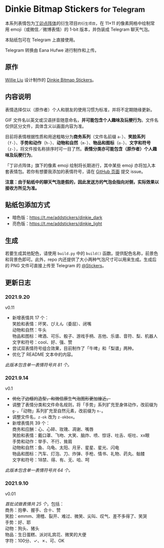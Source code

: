 # Dinkie Bitmap Stickers <small>for Telegram</small>

本系列表情包为[丁卯点阵体](https://atelier-anchor.com/typefaces/dinkie-bitmap/)的衍生项目<small>的衍生项目</small>，在 11×11 的像素网格中绘制常用 emoji（或微信／微博表情）的 1-bit 版本，并伪装成 Telegram 聊天气泡。

本贴纸包可在 Telegram 上直接使用。

Telegram 转换由 Eana Hufwe 进行制作和上传。

## 原作

[Willie Liu](https://github.com/willie4624) 设计制作的 [Dinkie Bitmap Stickers](https://github.com/willie4624/dinkiebitmapstickers)。

## 内容说明

表情选择仅以（原作者）个人和朋友的使用习惯为标准，并将不定期随缘更新。

GIF 文件名以英文或汉语拼音随意命名，**并可能包含个人趣味及玩梗行为**。文件名仅供区分文件，具体含义以画面内容为准。

目前将表情根据性质和用途粗略分为**商务系列**（文件名前缀 `a-`）、**笑脸系列**（`f-`）、**手势和动作**（`h-`）、**动物和自然**（`m-`）、**物品和图标**（`o-`）、**文字和符号**（`z-`），将文件按名称排序时可一目了然。**表情分类亦可能包含（原作者）个人趣味及玩梗行为**。

「丁卯点阵体」旗下的像素 emoji 绘制将长期进行，其中某些 emoji 亦将加入本套表情包。若你有想要我添加的表情符号，请在 [GitHub 页面](https://github.com/willie4624/dinkiebitmapstickers/) 提交 issue。


**注意：由于贴纸中的聊天气泡是假的，因此发送方的气泡会指向对侧，实际效果以接收方所见为准。**

## 贴纸包添加方式

* 暗色版：https://t.me/addstickers/dinkie_dark
* 亮色版：https://t.me/addstickers/dinkie_light

## 生成
若要生成其他配色，请使用 `build.py` 中的 `build()` 函数。提供配色名称，前景色和背景色即可。此外，repo 内还提供了大小两种气泡尺寸可以用来生成。生成后的 PNG 文件可直接上传至 Telegram 的 [@Stickers](https://t.me/stickers)。

## 更新日志

### 2021.9.20
v0.11

* 新增表情共 17 个：  
笑脸和表情：坏笑、ぴえん（委屈）、闭嘴  
动物和自然：牛头  
物品和图标：啤酒、可乐、骰子、游戏手柄、吉他、乐谱、音符、梨、机器人  
文字和符号：cool、好、强、赞  
* 尝试双表情符号组合效果，目前制作了「牛啤」和「梨谱」两种。
* 优化了 README 文本中的内容。

_此版本包含单一表情符号共 81 个。_

### 2021.9.14
v0.1
* ~~优化了边框的造型，和微信原生气泡图形更加接近。~~
* 调整了表情分类和文件命名规则，将「手势」系列扩充至身体动作，改前缀为 `g-`，「动物」系列扩充至自然元素，改前缀为 `n-`。
* 调整文件名，`z-ok` 改为 `z-okbox`。
* 新增表情共 39 个：  
商务和应酬：心、心碎、玫瑰、凋谢、嘴唇  
笑脸和表情：戴口罩、飞吻、大笑、脑炸、喷、惊讶、吐舌、呕吐、xx眼  
手势和动作：举手、不行、耸肩  
动物和自然：鱼、乌龟、太阳、月牙、星星、星光、闪电  
物品和图标：汽车、灯泡、刀、炸弹、手枪、情书、礼物、药丸、骷髅  
文字和符号：18禁、得、有、无、哈、呵  

_此版本包含单一表情符号共 64 个。_


### 2021.9.10

v0.01

_首批试做表情共 25 个_，包括：  
商务：抱拳、握手、合十、赞  
笑脸：emmm、滑稽、裂开、难过、微笑、尖叫、叹气、差不多得了、笑哭  
手势：好、耶  
动物：狗头、猪头  
物品：生日蛋糕、派对礼宾花、微笑的大便  
字符：100分、✓、✗、可、OK  

